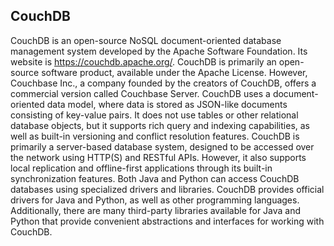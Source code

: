 ## CouchDB

CouchDB is an open-source NoSQL document-oriented database management system developed by the Apache Software Foundation. Its website is <https://couchdb.apache.org/>. CouchDB is primarily an open-source software product, available under the Apache License. However, Couchbase Inc., a company founded by the creators of CouchDB, offers a commercial version called Couchbase Server. CouchDB uses a document-oriented data model, where data is stored as JSON-like documents consisting of key-value pairs. It does not use tables or other relational database objects, but it supports rich query and indexing capabilities, as well as built-in versioning and conflict resolution features. CouchDB is primarily a server-based database system, designed to be accessed over the network using HTTP(S) and RESTful APIs. However, it also supports local replication and offline-first applications through its built-in synchronization features. Both Java and Python can access CouchDB databases using specialized drivers and libraries. CouchDB provides official drivers for Java and Python, as well as other programming languages. Additionally, there are many third-party libraries available for Java and Python that provide convenient abstractions and interfaces for working with CouchDB.